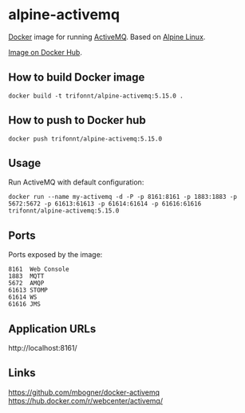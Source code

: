 alpine-activemq
===============
[Docker](https://www.docker.com/) image for running [ActiveMQ](http://activemq.apache.org/). Based on [Alpine Linux](http://alpinelinux.org/). 

[Image on Docker Hub](https://hub.docker.com/r/trifonnt/alpine-activemq/).


How to build Docker image
-------------------------
```shell
docker build -t trifonnt/alpine-activemq:5.15.0 .
```

How to push to Docker hub
-------------------------
```shell
docker push trifonnt/alpine-activemq:5.15.0
```

Usage
-----
Run ActiveMQ with default configuration:
```shell
docker run --name my-activemq -d -P -p 8161:8161 -p 1883:1883 -p 5672:5672 -p 61613:61613 -p 61614:61614 -p 61616:61616 trifonnt/alpine-activemq:5.15.0
```

Ports
-----
Ports exposed by the image:

    8161  Web Console
    1883  MQTT
    5672  AMQP
    61613 STOMP
    61614 WS
    61616 JMS

Application URLs
----------------
http://localhost:8161/


Links
-----
https://github.com/mbogner/docker-activemq
https://hub.docker.com/r/webcenter/activemq/
